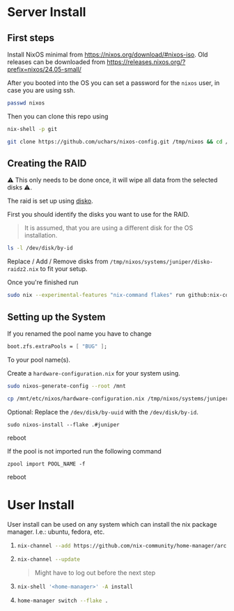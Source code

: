 # Server Install

## First steps

Install NixOS minimal from https://nixos.org/download/#nixos-iso.
Old releases can be downloaded from https://releases.nixos.org/?prefix=nixos/24.05-small/

After you booted into the OS you can set a password for the `nixos` user, in case you are using ssh.

```sh
passwd nixos
```

Then you can clone this repo using

```sh
nix-shell -p git
```

```sh
git clone https://github.com/uchars/nixos-config.git /tmp/nixos && cd /tmp/nixos
```

## Creating the RAID

⚠️ This only needs to be done once, it will wipe all data from the selected disks ⚠️.

The raid is set up using [disko](https://github.com/nix-community/disko).

First you should identify the disks you want to use for the RAID.

> It is assumed, that you are using a different disk for the OS installation.

```sh
ls -l /dev/disk/by-id
```

Replace / Add / Remove disks from `/tmp/nixos/systems/juniper/disko-raidz2.nix` to fit your setup.

Once you're finished run

```sh
sudo nix --experimental-features "nix-command flakes" run github:nix-community/disko -- --mode disko systems/juniper/disko-raidz2.nix
```

## Setting up the System

If you renamed the pool name you have to change

```nix
boot.zfs.extraPools = [ "BUG" ];
```

To your pool name(s).

Create a `hardware-configuration.nix` for your system using.

```sh
sudo nixos-generate-config --root /mnt
```

```sh
cp /mnt/etc/nixos/hardware-configuration.nix /tmp/nixos/systems/juniper/.
```

Optional: Replace the `/dev/disk/by-uuid` with the `/dev/disk/by-id`.

```
sudo nixos-install --flake .#juniper
```

reboot

If the pool is not imported run the following command

```
zpool import POOL_NAME -f
```

reboot

# User Install

User install can be used on any system which can install the nix package manager.
I.e.: ubuntu, fedora, etc.

1. ```bash
   nix-channel --add https://github.com/nix-community/home-manager/archive/release-23.05.tar.gz home-manager
   ```
2. ```bash
   nix-channel --update
   ```
   > Might have to log out before the next step
3. ```bash
   nix-shell '<home-manager>' -A install
   ```
4. ```bash
   home-manager switch --flake .
   ```
